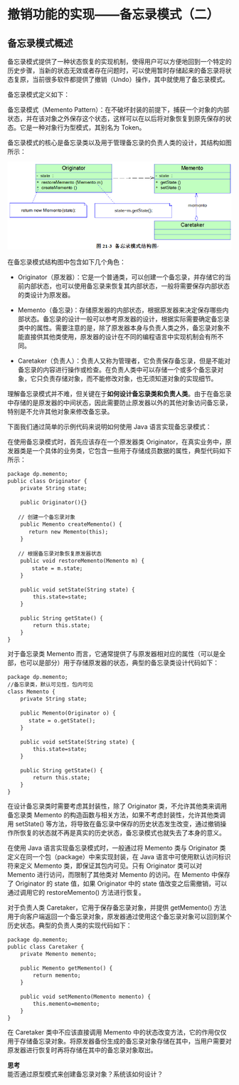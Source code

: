# 撤销功能的实现——备忘录模式（二）  

## 备忘录模式概述  

备忘录模式提供了一种状态恢复的实现机制，使得用户可以方便地回到一个特定的历史步骤，当新的状态无效或者存在问题时，可以使用暂时存储起来的备忘录将状态复原，当前很多软件都提供了撤销（Undo）操作，其中就使用了备忘录模式。  

备忘录模式定义如下：  

备忘录模式（Memento Pattern）：在不破坏封装的前提下，捕获一个对象的内部状态，并在该对象之外保存这个状态，这样可以在以后将对象恢复到原先保存的状态。它是一种对象行为型模式，其别名为 Token。  

备忘录模式的核心是备忘录类以及用于管理备忘录的负责人类的设计，其结构如图所示：  

![备忘录模式结构图](images/1335891550_5966.jpg)  

在备忘录模式结构图中包含如下几个角色：  

- Originator（原发器）：它是一个普通类，可以创建一个备忘录，并存储它的当前内部状态，也可以使用备忘录来恢复其内部状态，一般将需要保存内部状态的类设计为原发器。  

- Memento（备忘录)：存储原发器的内部状态，根据原发器来决定保存哪些内部状态。备忘录的设计一般可以参考原发器的设计，根据实际需要确定备忘录类中的属性。需要注意的是，除了原发器本身与负责人类之外，备忘录对象不能直接供其他类使用，原发器的设计在不同的编程语言中实现机制会有所不同。  

- Caretaker（负责人）：负责人又称为管理者，它负责保存备忘录，但是不能对备忘录的内容进行操作或检查。在负责人类中可以存储一个或多个备忘录对象，它只负责存储对象，而不能修改对象，也无须知道对象的实现细节。  

理解备忘录模式并不难，但关键在于**如何设计备忘录类和负责人类**。由于在备忘录中存储的是原发器的中间状态，因此需要防止原发器以外的其他对象访问备忘录，特别是不允许其他对象来修改备忘录。  

下面我们通过简单的示例代码来说明如何使用 Java 语言实现备忘录模式：  

在使用备忘录模式时，首先应该存在一个原发器类 Originator，在真实业务中，原发器类是一个具体的业务类，它包含一些用于存储成员数据的属性，典型代码如下所示：

```
package dp.memento;
public class Originator {
    private String state;

    public Originator(){}

　　// 创建一个备忘录对象
    public Memento createMemento() {
　　　　return new Memento(this);
    }

　　// 根据备忘录对象恢复原发器状态
    public void restoreMemento(Memento m) {
　　　　 state = m.state;
    }

    public void setState(String state) {
        this.state=state;
    }

    public String getState() {
        return this.state;
    }
}
```

对于备忘录类 Memento 而言，它通常提供了与原发器相对应的属性（可以是全部，也可以是部分）用于存储原发器的状态，典型的备忘录类设计代码如下：

```
package dp.memento;
//备忘录类，默认可见性，包内可见
class Memento {
    private String state;

    public Memento(Originator o) {
　　　　state = o.getState();
    }

    public void setState(String state) {
        this.state=state;
    }

    public String getState() {
        return this.state;
    }
}
```

在设计备忘录类时需要考虑其封装性，除了 Originator 类，不允许其他类来调用备忘录类 Memento 的构造函数与相关方法，如果不考虑封装性，允许其他类调用 setState() 等方法，将导致在备忘录中保存的历史状态发生改变，通过撤销操作所恢复的状态就不再是真实的历史状态，备忘录模式也就失去了本身的意义。  

在使用 Java 语言实现备忘录模式时，一般通过将 Memento 类与 Originator 类定义在同一个包（package）中来实现封装，在 Java 语言中可使用默认访问标识符来定义 Memento 类，即保证其包内可见。只有 Originator 类可以对 Memento 进行访问，而限制了其他类对 Memento 的访问。在 Memento 中保存了 Originator 的 state 值，如果 Originator 中的 state 值改变之后需撤销，可以通过调用它的 restoreMemento() 方法进行恢复。  

对于负责人类 Caretaker，它用于保存备忘录对象，并提供 getMemento() 方法用于向客户端返回一个备忘录对象，原发器通过使用这个备忘录对象可以回到某个历史状态。典型的负责人类的实现代码如下：  

```
package dp.memento;
public class Caretaker {
	private Memento memento;

	public Memento getMemento() {
		return memento;
	}

	public void setMemento(Memento memento) {
		this.memento=memento;
	}
}
```

在 Caretaker 类中不应该直接调用 Memento 中的状态改变方法，它的作用仅仅用于存储备忘录对象。将原发器备份生成的备忘录对象存储在其中，当用户需要对原发器进行恢复时再将存储在其中的备忘录对象取出。  
 
**思考**  
能否通过原型模式来创建备忘录对象？系统该如何设计？